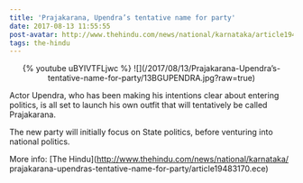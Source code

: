 ```yaml
---
title: 'Prajakarana, Upendra’s tentative name for party'
date: 2017-08-13 11:55:55
post-avatar: http://www.thehindu.com/news/national/karnataka/article19483169.ece/alternates/FREE_960/13BGUPENDRA
tags: the-hindu
---
```

<center>
{% youtube uBYIVTFLjwc %}
![](/2017/08/13/Prajakarana-Upendra’s-tentative-name-for-party/13BGUPENDRA.jpg?raw=true)
</center>

Actor Upendra, who has been making his intentions clear about entering politics, is all set to launch his own outfit that will tentatively be called Prajakarana.

The new party will initially focus on State politics, before venturing into national politics.

More info: [The Hindu](http://www.thehindu.com/news/national/karnataka/ prajakarana-upendras-tentative-name-for-party/article19483170.ece)

